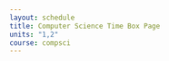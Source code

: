 ```yaml
---
layout: schedule
title: Computer Science Time Box Page
units: "1,2"
course: compsci
---
```



<style>
    body {
        background-image: url('images/sin city.png');
        background-size: cover;
    }
</style>